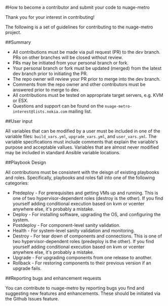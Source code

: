 #How to become a contributor and submit your code to nuage-metro

Thank you for your interest in contributing!

The following is a set of guidelines for contributing to the nuage-metro project.

##Summary

- All contributions must be made via pull request (PR) to the *dev* branch. PRs on other branches will be closed without review.
- PRs may be initiated from your personal branch or fork.
- Your personal branch or fork must be updated (merged) from the latest dev branch prior to initiating the PR. 
- The repo owner will review your PR prior to merge into the dev branch.
- Comments from the repo owner and other contributors must be answered prior to merge to dev.
- All contributions must be tested on appropriate target servers, e.g. KVM or ESX.
- Questions and support can be found on the `nuage-metro-interest@lists.nokia.com` mailing list.

##User input

All variables that can be modified by a user must be included in one of the variable files: `build_vars.yml`, `upgrade_vars.yml`, and `user_vars.yml`.
The variable specifications must include comments that explain the variable's purpose and acceptable vallues. Variables that are almost never modified may be included
in standard Ansible variable locations.

##Playbook Design

All contributions must be consistent with the deisgn of existing playbooks and roles. Specifically, playbooks and roles fall into one
of the following categories:

- Predeploy - For prerequisites and getting VMs up and running. This is one of two hypervisor-dependent roles (destroy is the other). If you find yourself adding conditional execution based on kvm or vcenter anywhere else, it's probably a mistake.
- Deploy - For installing software, upgrading the OS, and configuring the system.
- Postdeploy - For component-level sanity validation.
- Health - For system-level sanity validation and monitoring.
- Destroy - For tear down of components and connections. This is one of two hypervisor-dependent roles (predeploy is the other). If you find yourself adding conditional execution based on kvm or vcenter anywhere else, it's probably a mistake.
- Upgrade - For upgrading components from one release to another.
- Rollback - For restoring components to their previous version if an upgrade fails.

##Reporting bugs and enhancement requests

You can contribute to nuage-metro by reporting bugs you find and suggesting new features and enhancements. These should be initiated
via the Github Issues feature.
